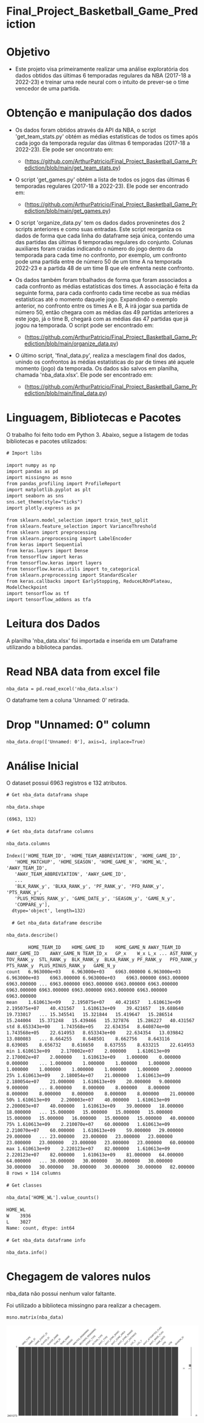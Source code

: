 # Final_Project_Basketball_Game_Prediction

# Objetivo

* Este projeto visa primeiramente realizar uma análise exploratória dos dados obtidos das últimas 6 temporadas regulares da NBA (2017-18 a 2022-23) e treinar uma rede neural com o intuito de prever-se o time vencedor de uma partida.

# Obtenção e manipulação dos dados

* Os dados foram obtidos através da API da NBA, o script 'get_team_stats.py' obtém as médias estatísticas de todos os times após cada jogo da temporada regular das úlitmas 6 temporadas (2017-18 a 2022-23). Ele pode ser oncontrato em:

    - (https://github.com/ArthurPatricio/Final_Project_Basketball_Game_Prediction/blob/main/get_team_stats.py)
* O script 'get_games.py' obtém a lista de todos os jogos das últimas 6 temporadas regulares (2017-18 a 2022-23). Ele pode ser encontrado em:

    - (https://github.com/ArthurPatricio/Final_Project_Basketball_Game_Prediction/blob/main/get_games.py)

* O script 'organize_data.py' tem os dados dados proveninetes dos 2 scripts anteriores e como suas entradas. Este script reorganiza os dados de forma que cada linha do dataframe seja única, contendo uma das partidas das últimas 6 temporadas regulares do conjunto. Colunas auxiliares foram craidas indicando o número do jogo dentro da temporada para cada time no confronto, por exemplo, um confronto pode uma partida entre de número 50 de um time A na temporada 2022-23 e a partida 48 de um time B que ele enfrenta neste confronto. 

* Os dados também foram trbalhados de forma que foram associados a cada confronto as médias estatísticas dos times. A associação é feita da seguinte forma, para cada confronto cada time recebe as sua médias estatísticas até o momento daquele jogo. Expandindo o exemplo anterior, no confronto entre os times A e B, A irá jogar sua partida de número 50, então chegara com as médias das 49 partidas anteriores a este jogo, já o time B, chegará com as médias das 47 partidas que já jogou na temporada. O script pode ser encontrado em:

    - (https://github.com/ArthurPatricio/Final_Project_Basketball_Game_Prediction/blob/main/organize_data.py)

* O último script, 'final_data.py', realiza a mesclagem final dos dados, unindo os confrontos às médias estatísticas do par de times até aquele momento (jogo) da temporada. Os dados são salvos em planilha, chamada 'nba_data.xlsx'. Ele pode ser encontrado em:

    - (https://github.com/ArthurPatricio/Final_Project_Basketball_Game_Prediction/blob/main/final_data.py)

# Linguagem, Bibliotecas e Pacotes

O trabalho foi feito todo em Python 3. Abaixo, segue a listagem de todas bibliotecas e pacotes utilizados:

    # Import libs

    import numpy as np
    import pandas as pd
    import missingno as msno
    from pandas_profiling import ProfileReport
    import matplotlib.pyplot as plt
    import seaborn as sns
    sns.set_theme(style="ticks")
    import plotly.express as px

    from sklearn.model_selection import train_test_split
    from sklearn.feature_selection import VarianceThreshold
    from sklearn import preprocessing
    from sklearn.preprocessing import LabelEncoder
    from keras import Sequential
    from keras.layers import Dense
    from tensorflow import keras
    from tensorflow.keras import layers
    from tensorflow.keras.utils import to_categorical
    from sklearn.preprocessing import StandardScaler
    from keras.callbacks import EarlyStopping, ReduceLROnPlateau, ModelCheckpoint
    import tensorflow as tf
    import tensorflow_addons as tfa

# Leitura dos Dados

A planilha 'nba_data.xlsx' foi importada e inserida em um Dataframe utilizando a biblioteca pandas.

# Read NBA data from excel file

    nba_data = pd.read_excel('nba_data.xlsx')

O dataframe tem a coluna 'Unnamed: 0' retirada.
# Drop "Unnamed: 0" column

    nba_data.drop(['Unnamed: 0'], axis=1, inplace=True)
# Análise Inicial

O dataset possui 6963 registros e 132 atributos.

    # Get nba_data dataframa shape

    nba_data.shape

    (6963, 132)

    # Get nba_data dataframe columns

    nba_data.columns

    Index(['HOME_TEAM_ID', 'HOME_TEAM_ABBREVIATION', 'HOME_GAME_ID',
       'HOME_MATCHUP', 'HOME_SEASON', 'HOME_GAME_N', 'HOME_WL', 'AWAY_TEAM_ID',
       'AWAY_TEAM_ABBREVIATION', 'AWAY_GAME_ID',
       ...
       'BLK_RANK_y', 'BLKA_RANK_y', 'PF_RANK_y', 'PFD_RANK_y', 'PTS_RANK_y',
       'PLUS_MINUS_RANK_y', 'GAME_DATE_y', 'SEASON_y', 'GAME_N_y',
       'COMPARE_y'],
      dtype='object', length=132)

      # Get nba_data dataframe describe

    nba_data.describe()

            HOME_TEAM_ID	HOME_GAME_ID	HOME_GAME_N	AWAY_TEAM_ID	AWAY_GAME_ID	AWAY_GAME_N	TEAM_ID_x	GP_x	W_x	L_x	...	AST_RANK_y	TOV_RANK_y	STL_RANK_y	BLK_RANK_y	BLKA_RANK_y	PF_RANK_y	PFD_RANK_y	PTS_RANK_y	PLUS_MINUS_RANK_y	GAME_N_y
    count	6.963000e+03	6.963000e+03	6963.000000	6.963000e+03	6.963000e+03	6963.000000	6.963000e+03	6963.000000	6963.000000	6963.000000	...	6963.000000	6963.000000	6963.000000	6963.000000	6963.000000	6963.000000	6963.000000	6963.000000	6963.000000	6963.000000
    mean	1.610613e+09	2.195075e+07	40.421657	1.610613e+09	2.195075e+07	40.431567	1.610613e+09	39.421657	19.688640	19.733017	...	15.345541	15.321844	15.419647	15.286514	15.244004	15.371248	15.439466	15.327876	15.286227	40.431567
    std	8.653343e+00	1.743568e+05	22.634354	8.640874e+00	1.743568e+05	22.614953	8.653343e+00	22.634354	13.039842	13.080083	...	8.664255	8.648501	8.662756	8.643116	8.639085	8.656732	8.616650	8.637555	8.633215	22.614953
    min	1.610613e+09	2.170002e+07	2.000000	1.610613e+09	2.170002e+07	2.000000	1.610613e+09	1.000000	0.000000	0.000000	...	1.000000	1.000000	1.000000	1.000000	1.000000	1.000000	1.000000	1.000000	1.000000	2.000000
    25%	1.610613e+09	2.180054e+07	21.000000	1.610613e+09	2.180054e+07	21.000000	1.610613e+09	20.000000	9.000000	9.000000	...	8.000000	8.000000	8.000000	8.000000	8.000000	8.000000	8.000000	8.000000	8.000000	21.000000
    50%	1.610613e+09	2.200003e+07	40.000000	1.610613e+09	2.200003e+07	40.000000	1.610613e+09	39.000000	18.000000	18.000000	...	15.000000	15.000000	15.000000	15.000000	15.000000	15.000000	16.000000	15.000000	15.000000	40.000000
    75%	1.610613e+09	2.210070e+07	60.000000	1.610613e+09	2.210070e+07	60.000000	1.610613e+09	59.000000	29.000000	29.000000	...	23.000000	23.000000	23.000000	23.000000	23.000000	23.000000	23.000000	23.000000	23.000000	60.000000
    max	1.610613e+09	2.220123e+07	82.000000	1.610613e+09	2.220123e+07	82.000000	1.610613e+09	81.000000	64.000000	64.000000	...	30.000000	30.000000	30.000000	30.000000	30.000000	30.000000	30.000000	30.000000	30.000000	82.000000
    8 rows × 114 columns

    # Get classes

    nba_data['HOME_WL'].value_counts()

    HOME_WL
    W    3936
    L    3027
    Name: count, dtype: int64

    # Get nba_data dataframe info

    nba_data.info()

# Chegagem de valores nulos

nba_data não possui nenhum valor faltante.

Foi utilizado a biblioteca missingno para realizar a checagem.

    msno.matrix(nba_data)

![msno_plot](https://github.com/ArthurPatricio/Analise_Exploratoria_e_Previsao_de_Arremessos_da_NBA/blob/main/Images/missingno_plot.png)